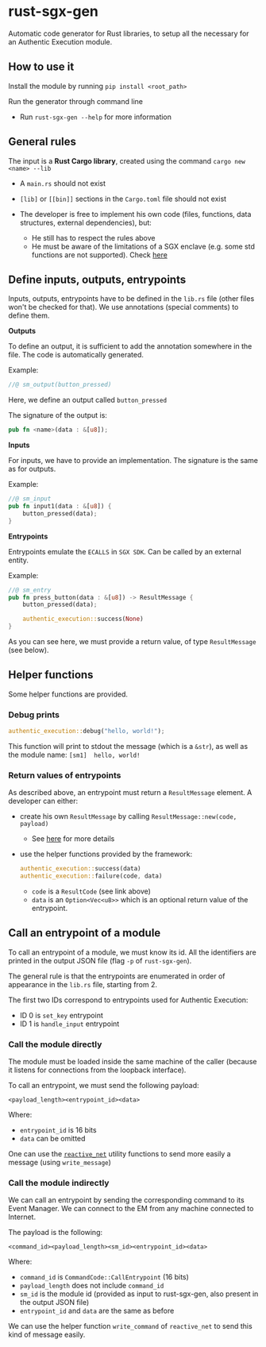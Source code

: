 # rust-sgx-gen

Automatic code generator for Rust libraries, to setup all the necessary for an Authentic Execution module.

## How to use it

Install the module by running `pip install <root_path>`

Run the generator through command line

- Run `rust-sgx-gen --help` for more information

## General rules

The input is a **Rust Cargo library**, created using the command `cargo new <name> --lib`

- A `main.rs` should not exist
- `[lib]` or `[[bin]]` sections in the `Cargo.toml` file should not exist

- The developer is free to implement his own code (files, functions, data structures, external dependencies), but:
  - He still has to respect the rules above
  - He must be aware of the limitations of a SGX enclave (e.g. some std functions are not supported). Check [here](https://edp.fortanix.com/docs/concepts/rust-std/)

## Define inputs, outputs, entrypoints

Inputs, outputs, entrypoints have to be defined in the `lib.rs` file (other files won't be checked for that). We use annotations (special comments) to define them.

**Outputs**

To define an output, it is sufficient to add the annotation somewhere in the file. The code is automatically generated.

Example:

```rust
//@ sm_output(button_pressed)
```

Here, we define an output called `button_pressed`

The signature of the output is:

```rust
pub fn <name>(data : &[u8]);
```

**Inputs**

For inputs, we have to provide an implementation. The signature is the same as for outputs.

Example:

```rust
//@ sm_input
pub fn input1(data : &[u8]) {
    button_pressed(data);
}
```

**Entrypoints**

Entrypoints emulate the `ECALLS` in `SGX SDK`. Can be called by an external entity.

Example:

```rust
//@ sm_entry
pub fn press_button(data : &[u8]) -> ResultMessage {
    button_pressed(data);

    authentic_execution::success(None)
}
```

As you can see here, we must provide a return value, of type `ResultMessage` (see below).

## Helper functions

Some helper functions are provided.

### Debug prints

```rust
authentic_execution::debug("hello, world!");
```

This function will print to stdout the message (which is a `&str`), as well as the module name: `[sm1]  hello, world!`

### Return values of entrypoints

As described above, an entrypoint must return a `ResultMessage` element. A developer can either:

- create his own `ResultMessage` by calling `ResultMessage::new(code, payload)`
  - See [here](https://github.com/gianlu33/rust-sgx-libs/blob/master/reactive_net/src/result_message.rs) for more details

- use the helper functions provided by the framework:

  ```rust
  authentic_execution::success(data)
  authentic_execution::failure(code, data)
  ```

  - `code` is a `ResultCode` (see link above)
  - `data` is an `Option<Vec<u8>>` which is an optional return value of the entrypoint.

 ## Call an entrypoint of a module

To call an entrypoint of a module, we must know its id. All the identifiers are printed in the output JSON file (flag `-p` of `rust-sgx-gen`).

The general rule is that the entrypoints are enumerated in order of appearance in the `lib.rs` file, starting from 2.

The first two IDs correspond to entrypoints used for Authentic Execution:

- ID 0 is `set_key` entrypoint
- ID 1 is `handle_input` entrypoint

### Call the module directly

The module must be loaded inside the same machine of the caller (because it listens for connections from the loopback interface).

To call an entrypoint, we must send the following payload:

`<payload_length><entrypoint_id><data>`

Where:

- `entrypoint_id` is 16 bits
- `data` can be omitted

One can use the [`reactive_net`](https://github.com/gianlu33/rust-sgx-libs/tree/master/reactive_net) utility functions to send more easily a message (using `write_message`)

### Call the module indirectly

We can call an entrypoint by sending the corresponding command to its Event Manager. We can connect to the EM from any machine connected to Internet.

The payload is the following:

`<command_id><payload_length><sm_id><entrypoint_id><data>`

Where:

- `command_id` is `CommandCode::CallEntrypoint` (16 bits)
- `payload_length` does not include `command_id`
- `sm_id` is the module id (provided as input to rust-sgx-gen, also present in the output JSON file)
- `entrypoint_id` and `data` are the same as before

We can use the helper function `write_command` of `reactive_net` to send this kind of message easily.
